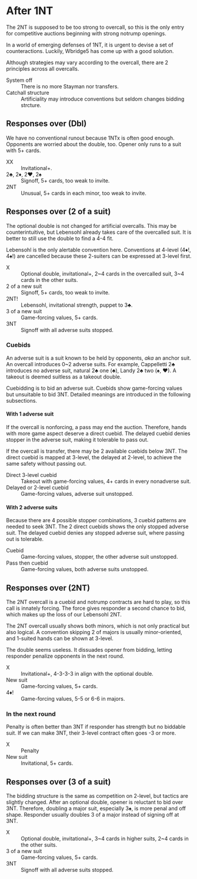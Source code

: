 After 1NT
=========
The 2NT is supposed to be too strong to overcall, so this is the only entry for
competitive auctions beginning with strong notrump openings.

In a world of emerging defenses of 1NT, it is urgent to devise a set of
counteractions.  Luckily, Wbridge5 has come up with a good solution.

Although strategies may vary according to the overcall, there are 2 principles
across all overcalls.

<dl>
  <dt>System off</dt>
  <dd>There is no more Stayman nor transfers.</dd>

  <dt>Catchall structure</dt>
  <dd>Artificiality may introduce conventions but seldom changes bidding strcture.</dd>
</dl>

Responses over (Dbl)
--------------------
We have no conventional runout because 1NTx is often good enough.  Opponents
are worried about the double, too.  Opener only runs to a suit with 5+ cards.

<dl>
  <dt>XX</dt>
  <dd>Invitational+.</dd>

  <dt>2♣, 2♦, 2♥, 2♠</dt>
  <dd>Signoff, 5+ cards, too weak to invite.</dd>

  <dt>2NT</dt>
  <dd>Unusual, 5+ cards in each minor, too weak to invite.</dd>
</dl>

Responses over (2 of a suit)
----------------------------
The optional double is not changed for artificial overcalls.  This may be
counterintuitive, but Lebensohl already takes care of the overcalled suit.
It is better to still use the double to find a 4-4 fit.

Lebensohl is the only alertable convention here.  Conventions at 4-level (4♦!,
4♠!) are cancelled because these 2-suiters can be expressed at 3-level first.

<dl>
  <dt>X</dt>
  <dd>Optional double, invitational+, 2~4 cards in the overcalled suit, 3~4 cards in the other suits.</dd>

  <dt>2 of a new suit</dt>
  <dd>Signoff, 5+ cards, too weak to invite.</dd>

  <dt>2NT!</dt>
  <dd>Lebensohl, invitational strength, puppet to 3♣.</dd>

  <dt>3 of a new suit</dt>
  <dd>Game-forcing values, 5+ cards.</dd>

  <dt>3NT</dt>
  <dd>Signoff with all adverse suits stopped.</dd>
</dl>

### Cuebids ###
An adverse suit is a suit known to be held by opponents, *aka* an anchor suit.
An overcall introduces 0~2 adverse suits.  For example, Cappelletti 2♣
introduces no adverse suit, natural 2♣ one (♣), Landy 2♣ two (♠, ♥).  A takeout
is deemed suitless as a takeout double.

Cuebidding is to bid an adverse suit.  Cuebids show game-forcing values but
unsuitable to bid 3NT.  Detailed meanings are introduced in the following
subsections.

#### With 1 adverse suit ####
If the overcall is nonforcing, a pass may end the auction.  Therefore, hands
with more game aspect deserve a direct cuebid.  The delayed cuebid denies
stopper in the adverse suit, making it tolerable to pass out.

If the overcall is transfer, there may be 2 available cuebids below 3NT.  The
direct cuebid is mapped at 3-level, the delayed at 2-level, to achieve the same
safety without passing out.

<dl>
  <dt>Direct 3-level cuebid</dt>
  <dd>Takeout with game-forcing values, 4+ cards in every nonadverse suit.</dd>

  <dt>Delayed or 2-level cuebid</dt>
  <dd>Game-forcing values, adverse suit unstopped.</dd>
</dl>

#### With 2 adverse suits ####
Because there are 4 possible stopper combinations, 3 cuebid patterns are needed
to seek 3NT.  The 2 direct cuebids shows the only stopped adverse suit.  The
delayed cuebid denies any stopped adverse suit, where passing out is tolerable.

<dl>
  <dt>Cuebid</dt>
  <dd>Game-forcing values, stopper, the other adverse suit unstopped.</dd>

  <dt>Pass then cuebid</dt>
  <dd>Game-forcing values, both adverse suits unstopped.</dd>
</dl>

Responses over (2NT)
--------------------
The 2NT overcall is a cuebid and notrump contracts are hard to play, so this
call is innately forcing.  The force gives responder a second chance to bid,
which makes up the loss of our Lebensohl 2NT.

The 2NT overcall usually shows both minors, which is not only practical but
also logical.  A convention skipping 2 of majors is usually minor-oriented, and
1-suited hands can be shown at 3-level.

The double seems useless.  It dissuades opener from bidding, letting responder
penalize opponents in the next round.

<dl>
  <dt>X</dt>
  <dd>Invitational+, 4-3-3-3 in align with the optional double.</dd>

  <dt>New suit</dt>
  <dd>Game-forcing values, 5+ cards.</dd>

  <dt>4♦!</dt>
  <dd>Game-forcing values, 5-5 or 6-6 in majors.</dd>
</dl>

### In the next round ###
Penalty is often better than 3NT if responder has strength but no biddable
suit.  If we can make 3NT, their 3-level contract often goes -3 or more.

<dl>
  <dt>X</dt>
  <dd>Penalty</dd>

  <dt>New suit</dt>
  <dd>Invitational, 5+ cards.</dd>
</dl>

Responses over (3 of a suit)
----------------------------
The bidding structure is the same as competition on 2-level, but tactics are
slightly changed.  After an optional double, opener is reluctant to bid over
3NT.  Therefore, doubling a major suit, especially 3♠, is more penal and off
shape.  Responder usually doubles 3 of a major instead of signing off at 3NT.

<dl>
  <dt>X</dt>
  <dd>Optional double, invitational+, 3~4 cards in higher suits, 2~4 cards in the other suits.</dd>

  <dt>3 of a new suit</dt>
  <dd>Game-forcing values, 5+ cards.</dd>

  <dt>3NT</dt>
  <dd>Signoff with all adverse suits stopped.</dd>
</dl>
